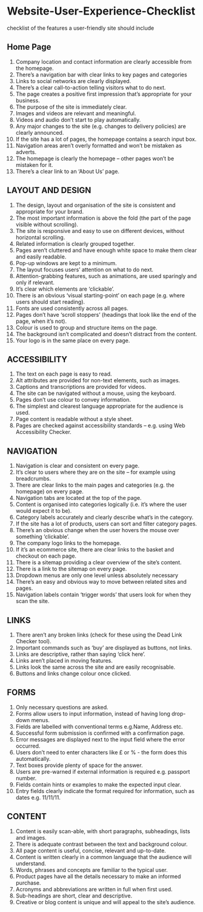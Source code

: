 # Website-User-Experience-Checklist
checklist of the features a user-friendly site should include

## Home Page
1. Company location and contact information are clearly accessible from the homepage.
2. There’s a navigation bar with clear links to key pages and categories
3. Links to social networks are clearly displayed.
4. There’s a clear call-to-action telling visitors what to do next.
5. The page creates a positive first impression that’s appropriate for your business.
6. The purpose of the site is immediately clear.
7. Images and videos are relevant and meaningful.
8. Videos and audio don’t start to play automatically.
9. Any major changes to the site (e.g. changes to delivery policies) are clearly announced.
10. If the site has a lot of pages, the homepage contains a search input box.
11. Navigation areas aren’t overly formatted and won’t be mistaken as adverts.
12. The homepage is clearly the homepage – other pages won’t be mistaken for it.
13. There’s a clear link to an ‘About Us’ page.
## LAYOUT AND DESIGN
1. The design, layout and organisation of the site is consistent and appropriate for your brand.
2. The most important information is above the fold (the part of the page visible without scrolling).
3. The site is responsive and easy to use on different devices, without horizontal scrolling.
4. Related information is clearly grouped together.
5. Pages aren’t cluttered and have enough white space to make them clear and easily readable.
6. Pop-up windows are kept to a minimum.
7. The layout focuses users’ attention on what to do next.
8. Attention-grabbing features, such as animations, are used sparingly and only if relevant.
9. It’s clear which elements are ‘clickable’.
10. There is an obvious ‘visual starting-point’ on each page (e.g. where users should start reading).
11. Fonts are used consistently across all pages.
12. Pages don’t have ‘scroll stoppers’ (headings that look like the end of the page, when it’s not).
13. Colour is used to group and structure items on the page.
14. The background isn’t complicated and doesn’t distract from the content.
15. Your logo is in the same place on every page.

## ACCESSIBILITY
1. The text on each page is easy to read.
2. Alt attributes are provided for non-text elements, such as images.
3. Captions and transcriptions are provided for videos.
4. The site can be navigated without a mouse, using the keyboard.
5. Pages don’t use colour to convey information.
6. The simplest and clearest language appropriate for the audience is used.
7. Page content is readable without a style sheet.
8. Pages are checked against accessibility standards – e.g. using Web Accessibility Checker.

## NAVIGATION
1. Navigation is clear and consistent on every page.
2. It’s clear to users where they are on the site – for example using breadcrumbs.
3. There are clear links to the main pages and categories (e.g. the homepage) on every page.
4. Navigation tabs are located at the top of the page.
5. Content is organised into categories logically (i.e. it’s where the user would expect it to be).
6. Category labels accurately and clearly describe what’s in the category.
7. If the site has a lot of products, users can sort and filter category pages.
8. There’s an obvious change when the user hovers the mouse over something ‘clickable’.
9. The company logo links to the homepage.
10. If it’s an ecommerce site, there are clear links to the basket and checkout on each page.
11. There is a sitemap providing a clear overview of the site’s content.
12. There is a link to the sitemap on every page.
13. Dropdown menus are only one level unless absolutely necessary
14. There’s an easy and obvious way to move between related sites and pages.
15. Navigation labels contain ‘trigger words’ that users look for when they scan the site.

## LINKS
1. There aren’t any broken links (check for these using the Dead Link Checker tool).
2. Important commands such as ‘buy’ are displayed as buttons, not links.
3. Links are descriptive, rather than saying ‘click here’.
4. Links aren’t placed in moving features.
5. Links look the same across the site and are easily recognisable.
6. Buttons and links change colour once clicked.

## FORMS
1. Only necessary questions are asked.
2. Forms allow users to input information, instead of having long drop-down menus.
3. Fields are labelled with conventional terms e.g.Name, Address etc.
4. Successful form submission is confirmed with a confirmation page.
5. Error messages are displayed next to the input field where the error occurred.
6. Users don’t need to enter characters like £ or % - the form does this automatically.
7. Text boxes provide plenty of space for the answer.
8. Users are pre-warned if external information is required e.g. passport number.
9. Fields contain hints or examples to make the expected input clear.
10. Entry fields clearly indicate the format required for information, such as dates e.g. 11/11/11.  

## CONTENT
1. Content is easily scan-able, with short paragraphs, subheadings, lists and images.
2. There is adequate contrast between the text and background colour.
3. All page content is useful, concise, relevant and up-to-date.
4. Content is written clearly in a common language that the audience will understand.
5. Words, phrases and concepts are familiar to the typical user.
6. Product pages have all the details necessary to make an informed purchase.
7. Acronyms and abbreviations are written in full when first used.
8. Sub-headings are short, clear and descriptive.
9. Creative or blog content is unique and will appeal to the site’s audience.

 


